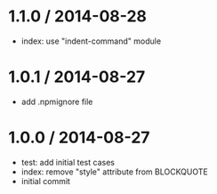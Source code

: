 
1.1.0 / 2014-08-28
==================

 * index: use "indent-command" module

1.0.1 / 2014-08-27
==================

 * add .npmignore file

1.0.0 / 2014-08-27
==================

 * test: add initial test cases
 * index: remove "style" attribute from BLOCKQUOTE
 * initial commit
